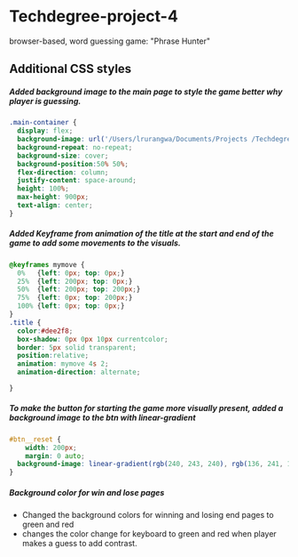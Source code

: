 # Techdegree-project-4
 browser-based, word guessing game: "Phrase Hunter"
## Additional CSS styles 

##### Added background image to the main page to style the game better why player is guessing. 
```css
.main-container {
  display: flex;
  background-image: url('/Users/lrurangwa/Documents/Projects /Techdegree-project-4/images/game2.webp');
  background-repeat: no-repeat;
  background-size: cover;
  background-position:50% 50%;
  flex-direction: column;
  justify-content: space-around;
  height: 100%;
  max-height: 900px;
  text-align: center;
}

```
##### Added Keyframe from animation of the title at the start and end of the game to add some movements to the visuals. 
```css
@keyframes mymove {
  0%   {left: 0px; top: 0px;}
  25%  {left: 200px; top: 0px;}
  50%  {left: 200px; top: 200px;}
  75%  {left: 0px; top: 200px;}
  100% {left: 0px; top: 0px;}
}
.title {
  color:#dee2f8;
  box-shadow: 0px 0px 10px currentcolor;
  border: 5px solid transparent;
  position:relative;
  animation: mymove 4s 2;
  animation-direction: alternate;

}
```
##### To make the button for starting the game more visually present, added a background image to the btn with linear-gradient 
```css
#btn__reset {
	width: 200px;
	margin: 0 auto;
  background-image: linear-gradient(rgb(240, 243, 240), rgb(136, 241, 157));
}
```

##### Background color for win and lose pages 
 - Changed the background colors for winning and losing end pages to green and red 
 - changes the color change for keyboard to green and red when player makes a guess to add contrast. 
